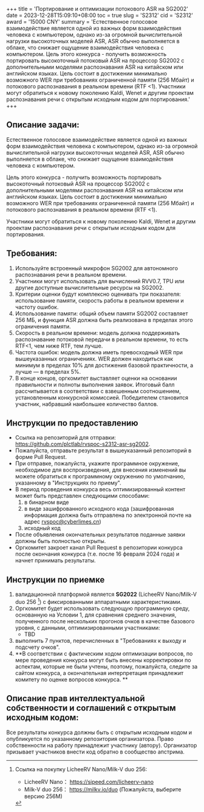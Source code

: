 +++
title = 'Портирование и оптимизации потокового ASR на SG2002'
date = 2023-12-28T15:09:10+08:00
toc = true
slug = 'S2312'
cid = 'S2312'
award = '15000 CNY'
summary = 'Естественное голосовое взаимодействие является одной из важных форм взаимодействия человека с компьютером, однако из-за огромной вычислительной нагрузки высокоточных моделей ASR, ASR обычно выполняется в облаке, что снижает ощущение взаимодействия человека с компьютером. Цель этого конкурса - получить возможность портировать высокоточный потоковый ASR на процессор SG2002 с дополнительными моделями распознавания ASR на китайском или английском языках. Цель состоит в достижении минимально возможного WER при требованиях ограниченной памяти (256 Мбайт) и потокового распознавания в реальном времени (RTF <1). Участники могут обратиться к новому поколению Kaldi, Wenet и другим проектам распознавания речи с открытым исходным кодом для портирования.'
+++

## Описание задачи:

Естественное голосовое взаимодействие является одной из важных форм взаимодействия человека с компьютером, однако из-за огромной вычислительной нагрузки высокоточных моделей ASR, ASR обычно выполняется в облаке, что снижает ощущение взаимодействия человека с компьютером.

Цель этого конкурса - получить возможность портировать высокоточный потоковый ASR на процессор SG2002 с дополнительными моделями распознавания ASR на китайском или английском языках. Цель состоит в достижении минимально возможного WER при требованиях ограниченной памяти (256 Мбайт) и потокового распознавания в реальном времени (RTF <1).

Участники могут обратиться к новому поколению Kaldi, Wenet и другим проектам распознавания речи с открытым исходным кодом для портирования.

## Требования:

1. Используйте встроенный микрофон SG2002 для автономного распознавания речи в реальном времени.
2. Участники могут использовать для вычислений RVV0.7, TPU или другие доступные вычислительные ресурсы на SG2002.
3. Критерии оценки будут комплексно оценивать три показателя: использование памяти, скорость работы в реальном времени и частоту ошибок.
4. Использование памяти: общий объем памяти SG2002 составляет 256 МБ, и функция ASR должна быть реализована в пределах этого ограничения памяти.
5. Скорость в реальном времени: модель должна поддерживать распознавание потоковой передачи в реальном времени, то есть RTF<1, чем ниже RTF, тем лучше.
6. Частота ошибок: модель должна иметь превосходный WER при вышеуказанных ограничениях. WER должен находиться как минимум в пределах 10% для достижения базовой практичности, а лучше — в пределах 5%.
7. В конце концов, оргкомитет выставляет оценки на основании правильности и полноты выполнения заявок. Итоговый балл рассчитывается в соответствии с взвешенным соотношением, установленным конкурсной комиссией. Победителем становится участник, набравший наибольшее количество баллов.

## Инструкции по предоставлению

* Ссылка на репозиторий для отправки: https://github.com/plctlab/rvspoc-s2312-asr-sg2002.
* Пожалуйста, отправьте результат в вышеуказанный репозиторий в форме Pull Request.
* При отправке, пожалуйста, укажите программное окружение, необходимое для воспроизведения, для внесения изменений вы можете обратиться к программному окружению по умолчанию, указанному в "Инструкциях по приему".
* В период проведения конкурса весь оптимизированный контент может быть представлен следующими способами:
  1. в бинарном виде
  2. в виде зашифрованного исходного кода (зашифрованная информация должна быть отправлена по электронной почте на адрес rvspoc@cyberlimes.cn)
  3. исходный код
* После объявления окончательных результатов поданные заявки должны быть полностью открыты.
* Оргкомитет закроет канал Pull Request в репозитории конкурса после окончания конкурса (т.е. после 16 февраля 2024 года) и начнет принимать результаты.

## Инструкции по приемке

1. валидационной платформой является **SG2022** (LicheeRV Nano/Milk-V duo 256 [^1]) с фиксированными аппаратными характеристиками.
2. Оргкомитет будет использовать следующую программную среду, основанную на Условии 1, для сравнения среднего значения, полученного после нескольких прогонов очков в качестве базового уровня, с данными, оптимизированными участниками:
   - TBD
3. выполнить 7 пунктов, перечисленных в "Требованиях к выходу и подсчету очков". 
4. **В соответствии с фактическим ходом оптимизации вопросов, по мере проведения конкурса могут быть внесены корректировки по аспектам, которые не были учтены, поэтому, пожалуйста, следите за сайтом конкурса, а окончательная интерпретация принадлежит комитету по оценке вопросов конкурса. **

## Описание прав интеллектуальной собственности и соглашений с открытым исходным кодом:

Все результаты конкурса должны быть с открытым исходным кодом и опубликуется по указанному репозитория организатора. Право собственности на работу принадлежит участнику (автору). Организатор призывает участников внести код обратно в сообщество апстрима.


[^1]: Ссылка на покупку LicheeRV Nano/Milk-V duo 256:
      - LicheeRV Nano： https://sipeed.com/licheerv-nano
      - Milk-V duo 256： https://milkv.io/duo (Пожалуйста, выберите версию 256M)
